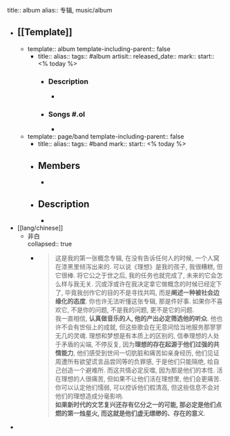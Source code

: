 title:: album
alias:: 专辑, music/album

- ## [[Template]]
  - template:: album
    template-including-parent:: false
    - title:: 
      alias:: 
      tags:: #album
      artisit:: 
      released_date:: 
      mark:: 
      start:: <% today %>
      - ### Description
        -
      - ### Songs #.ol
        -
  - template:: page/band
    template-including-parent:: false
    - title:: 
      alias:: 
      tags:: #band 
      mark:: 
      start:: <% today %>
    - ## Members
      -
    - ## Description
      -
- [[lang/chinese]]
  - 非白  
    collapsed:: true
    - > 这是我的第一张概念专辑, 在没有告诉任何人的时候, 一个人窝在漆黑里倾泻出来的. 可以说《理想》是我的孩子, 我很糟糕, 但它很棒. 将它公之于世之后, 我的任务也就完成了, 未来的它会怎么样与我无关. 沉或浮或许在我决定拿它做概念的时候已经定下了, 毕竟我创作它的目的不是寻找共鸣, 而是**阐述一种被社会边缘化的态度**.  你也许无法听懂这张专辑, 那是件好事. 如果你不喜欢它, 不是你的问题, 不是我的问题, 更不是它的问题.   
      我一直相信, **认真做音乐的人, 他的产出必定筛选他的听众**. 他也许不会有世俗上的成就, 但这些歌会在无意间恰当地服务那寥寥无几的灵魂.  理想和梦想是有本质上的区别的, 信奉理想的人处于矛盾的尖端, 不停反复, 因为**理想的存在起源于他们过强的共情能力**, 他们感受到世间一切肮脏和痛苦如亲身经历, 他们见证周遭所有欲望谎言品尝同等的负罪感, 于是他们只能隔绝, 给自己创造一个避难所. 而这共情必定反噬, 因为那是他们的本性. 活在理想的人很痛苦, 但如果不让他们活在理想里, 他们会更痛苦.  你可以认定他们懦弱, 可以控诉他们假清高, 但这些信息不会对他们的理想造成分毫影响.  
      **如果新时代的文艺复兴还存有亿分之一的可能, 那必定是他们点燃的第一烛星火, 而这就是他们虚无缥缈的、存在的意义**.
-